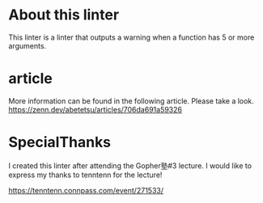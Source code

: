 
# About this linter

This linter is a linter that outputs a warning when a function has 5 or more arguments.


# article

More information can be found in the following article.
Please take a look.
https://zenn.dev/abetetsu/articles/706da691a59326

# SpecialThanks

I created this linter after attending the Gopher塾#3 lecture.
I would like to express my thanks to tenntenn for the lecture!

https://tenntenn.connpass.com/event/271533/
